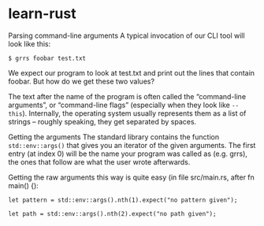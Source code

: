 # learn-rust
Parsing command-line arguments
A typical invocation of our CLI tool will look like this:


```$ grrs foobar test.txt```

We expect our program to look at test.txt and print out the lines that contain foobar. But how do we get these two values?

The text after the name of the program is often called the “command-line arguments”, or “command-line flags” (especially when they look like ```--this```). Internally, the operating system usually represents them as a list of strings – roughly speaking, they get separated by spaces.

Getting the arguments
The standard library contains the function ```std::env::args()``` that gives you an iterator of the given arguments. The first entry (at index 0) will be the name your program was called as (e.g. grrs), the ones that follow are what the user wrote afterwards.

Getting the raw arguments this way is quite easy (in file src/main.rs, after fn main() {):


```let pattern = std::env::args().nth(1).expect("no pattern given");```

```let path = std::env::args().nth(2).expect("no path given");```